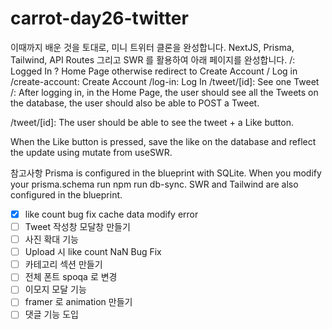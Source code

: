 # carrot-day26-twitter

이때까지 배운 것을 토대로, 미니 트위터 클론을 완성합니다.
NextJS, Prisma, Tailwind, API Routes 그리고 SWR 를 활용하여 아래 페이지를 완성합니다.
/: Logged In ? Home Page otherwise redirect to Create Account / Log in
/create-account: Create Account
/log-in: Log In
/tweet/[id]: See one Tweet
/:
After logging in, in the Home Page, the user should see all the Tweets on the database, the user should also be able to POST a Tweet.

/tweet/[id]:
The user should be able to see the tweet + a Like button.

When the Like button is pressed, save the like on the database and reflect the update using mutate from useSWR.

참고사항
Prisma is configured in the blueprint with SQLite.
When you modify your prisma.schema run npm run db-sync.
SWR and Tailwind are also configured in the blueprint.

- [x] like count bug fix cache data modify error
- [ ] Tweet 작성창 모달창 만들기
- [ ] 사진 확대 기능
- [ ] Upload 시 like count NaN Bug Fix
- [ ] 카테고리 섹션 만들기
- [ ] 전체 폰트 spoqa 로 변경
- [ ] 이모지 모달 기능
- [ ] framer 로 animation 만들기
- [ ] 댓글 기능 도입
